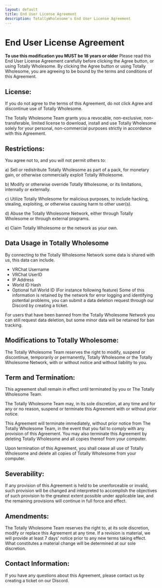 ```yaml
---
layout: default
title: End User License Agreement
description: TotallyWholesome's End User License Agreement
---
```


# End User License Agreement

**To use this modification you MUST be 18 years or older**
Please read this End User License Agreement carefully before clicking the Agree button, or using Totally Wholesome. By clicking the Agree button or using Totally Wholesome, you are agreeing to be bound by the terms and conditions of this Agreement.

## License:
If you do not agree to the terms of this Agreement, do not click Agree and discontinue use of Totally Wholesome.

The Totally Wholesome Team grants you a revocable, non-exclusive, non-transferable, limited license to download, install and use Totally Wholesome solely for your personal, non-commercial purposes strictly in accordance with this Agreement.

## Restrictions:
You agree not to, and you will not permit others to:

a) Sell or redistribute Totally Wholesome as part of a pack, for monetary gain, or otherwise commercially exploit Totally Wholesome.

b) Modify or otherwise override Totally Wholesome, or its limitations, internally or externally.

c) Utilize Totally Wholesome for malicious purposes, to include hacking, stealing, exploiting, or otherwise causing harm to other user(s).

d) Abuse the Totally Wholesome Network, either through Totally Wholesome or through external programs.

e) Claim Totally Wholesome or the network as your own.

## Data Usage in Totally Wholesome
By connecting to the Totally Wholesome Network some data is shared with us, this data can include.

* VRChat Username
* VRChat UserID
* IP Address
* World ID Hash
* Optional full World ID (For instance following feature)
  Some of this information is retained by the network for error logging and identifying potential problems, you can submit a data deletion request through our Discord by creating a ticket.

For users that have been banned from the Totally Wholesome Network you can still request data deletion, but some minor data will be retained for ban tracking.

## Modifications to Totally Wholesome:
The Totally Wholesome Team reserves the right to modify, suspend or discontinue, temporarily or permanently, Totally Wholesome or the Totally Wholesome Network, with or without notice and without liability to you.

## Term and Termination:
This agreement shall remain in effect until terminated by you or The Totally Wholesome Team.

The Totally Wholesome Team may, in its sole discretion, at any time and for any or no reason, suspend or terminate this Agreement with or without prior notice.

This Agreement will terminate immediately, without prior notice from The Totally Wholesome Team, in the event that you fail to comply with any provision of this Agreement. You may also terminate this Agreement by deleting Totally Wholesome and all copies thereof from your computer.

Upon termination of this Agreement, you shall cease all use of Totally Wholesome and delete all copies of Totally Wholesome from your computer.

## Severability:
If any provision of this Agreement is held to be unenforceable or invalid, such provision will be changed and interpreted to accomplish the objectives of such provision to the greatest extent possible under applicable law, and the remaining provisions will continue in full force and effect.

## Amendments:
The Totally Wholesome Team reserves the right to, at its sole discretion, modify or replace this Agreement at any time. If a revision is material, we will provide at least 7 days' notice prior to any new terms taking effect. What constitutes a material change will be determined at our sole discretion.

## Contact Information:
If you have any questions about this Agreement, please contact us by creating a ticket on our Discord.
